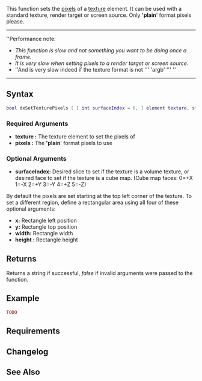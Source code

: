 This function sets the [pixels](/docs/texture_pixels.md "wikilink") of a [texture](/docs/texture.md "wikilink") element. It can be used with a standard texture, render target or screen source. Only **'plain**' format pixels please.

------------------------------------------------------------------------

''Performance note:

-   *This function is slow and not something you want to be doing once a frame.*
-   *It is very slow when setting pixels to a render target or screen source.*
-   ''And is very slow indeed if the texture format is not ''' 'argb' ''' ''

------------------------------------------------------------------------

Syntax
------

``` lua
bool dxSetTexturePixels ( [ int surfaceIndex = 0, ] element texture, string pixels [, int x = 0, int y = 0, int width = 0, int height = 0 ] )
```

### Required Arguments

-   **texture :** The texture element to set the pixels of
-   **pixels :** The **'plain**' format pixels to use

### Optional Arguments

-   **surfaceIndex:** Desired slice to set if the texture is a volume texture, or desired face to set if the texture is a cube map. (Cube map faces: 0=+X 1=-X 2=+Y 3=-Y 4=+Z 5=-Z)

By default the pixels are set starting at the top left corner of the texture. To set a different region, define a rectangular area using all four of these optional arguments:

-   **x:** Rectangle left position
-   **y:** Rectangle top position
-   **width:** Rectangle width
-   **height :** Rectangle height

Returns
-------

Returns a string if successful, *false* if invalid arguments were passed to the function.

Example
-------

``` lua
TODO
```

Requirements
------------

Changelog
---------

See Also
--------

